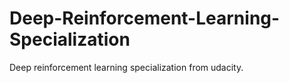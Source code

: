 # Deep-Reinforcement-Learning-Specialization
Deep reinforcement learning specialization from udacity.
